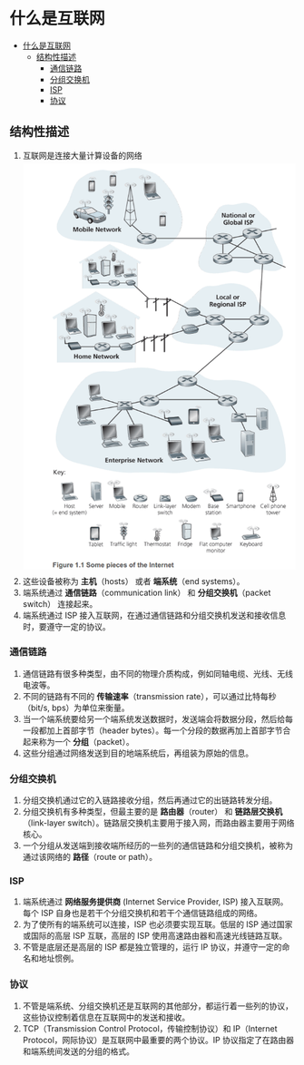# 什么是互联网


<!-- TOC -->

- [什么是互联网](#什么是互联网)
    - [结构性描述](#结构性描述)
        - [通信链路](#通信链路)
        - [分组交换机](#分组交换机)
        - [ISP](#isp)
        - [协议](#协议)

<!-- /TOC -->


## 结构性描述 
1. 互联网是连接大量计算设备的网络
    <img src="./images/16.png" width="600" style="display: block; margin: 5px 0 10px;" />
2. 这些设备被称为 **主机**（hosts） 或者 **端系统**（end systems）。
3. 端系统通过 **通信链路**（communication link） 和 **分组交换机**（packet switch） 连接起来。
4. 端系统通过 ISP 接入互联网，在通过通信链路和分组交换机发送和接收信息时，要遵守一定的协议。

### 通信链路
1. 通信链路有很多种类型，由不同的物理介质构成，例如同轴电缆、光线、无线电波等。
2. 不同的链路有不同的 **传输速率**（transmission rate），可以通过比特每秒（bit/s, bps）为单位来衡量。
3. 当一个端系统要给另一个端系统发送数据时，发送端会将数据分段，然后给每一段都加上首部字节（header bytes）。每一个分段的数据再加上首部字节合起来称为一个 **分组**（packet）。
4. 这些分组通过网络发送到目的地端系统后，再组装为原始的信息。

### 分组交换机
1. 分组交换机通过它的入链路接收分组，然后再通过它的出链路转发分组。
2. 分组交换机有多种类型，但最主要的是 **路由器**（router） 和 **链路层交换机**（link-layer switch）。链路层交换机主要用于接入网，而路由器主要用于网络核心。
3. 一个分组从发送端到接收端所经历的一些列的通信链路和分组交换机，被称为通过该网络的 **路径**（route or path）。

### ISP
1. 端系统通过 **网络服务提供商** (Internet Service Provider, ISP) 接入互联网。每个 ISP 自身也是若干个分组交换机和若干个通信链路组成的网络。
2. 为了使所有的端系统可以连接，ISP 也必须要实现互联。低层的 ISP 通过国家或国际的高层 ISP 互联，高层的 ISP 使用高速路由器和高速光线链路互联。
3. 不管是底层还是高层的 ISP 都是独立管理的，运行 IP 协议，并遵守一定的命名和地址惯例。

### 协议
1. 不管是端系统、分组交换机还是互联网的其他部分，都运行着一些列的协议，这些协议控制着信息在互联网中的发送和接收。
2. TCP（Transmission Control Protocol，传输控制协议）和 IP（Internet Protocol，网际协议）是互联网中最重要的两个协议。IP 协议指定了在路由器和端系统间发送的分组的格式。